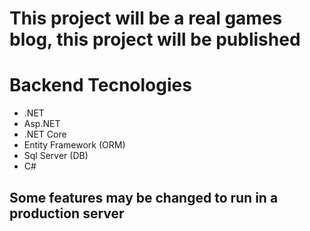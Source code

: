 # This project will be a real games blog, this project will be published 



# Backend Tecnologies
* .NET
* Asp.NET
* .NET Core
* Entity Framework (ORM)
* Sql Server (DB)
* C#

## Some features may be changed to run in a production server
